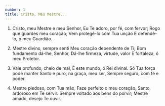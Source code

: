 ```yaml
---
number: 1
title: Cristo, Meu Mestre...
---
```


1. Cristo, meu Mestre e meu Senhor,
Eu Te adoro, por fé, com fervor;
Rogo que guardes meu coração;
Vem protegê-lo com Tua unção
E defendê-lo, ó meu Guardião.

2. Mestre divino, sempre senti
Meu coração dependente de Ti;
Bom fundamento dá-lhe, Senhor,
Dá-lhe firmeza, virtude, valor
E fortaleza, ó meu Protetor.

3. Vale profundo, cheio de mal,
É este mundo, ó Rei divinal.
Só Tua força pode manter
Santo e puro, na graça, meu ser,
Sempre seguro, com fé e poder.

4. Mestre piedoso, com Tua mão,
Faze perfeito o meu coração,
Santo, ardoroso em Te servir.
Sempre voltado aos bens do porvir;
Mestre amado, desejo Te ouvir.
